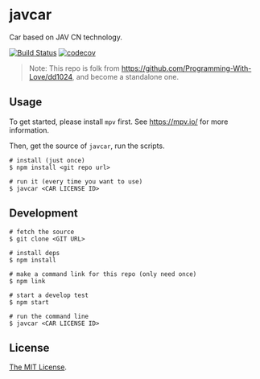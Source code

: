 # javcar

Car based on JAV CN technology.

[![Build Status](https://travis-ci.com/codinggirl/javcar.svg?branch=master)](https://travis-ci.com/codinggirl/javcar)
[![codecov](https://codecov.io/gh/codinggirl/javcar/branch/master/graph/badge.svg)](https://codecov.io/gh/codinggirl/javcar)

> Note: This repo is folk from <https://github.com/Programming-With-Love/dd1024>,
> and become a standalone one.

## Usage

To get started, please install `mpv` first. See <https://mpv.io/> for more information.

Then, get the source of `javcar`, run the scripts.

```
# install (just once)
$ npm install <git repo url>

# run it (every time you want to use)
$ javcar <CAR LICENSE ID>
```

## Development

```
# fetch the source
$ git clone <GIT URL>

# install deps
$ npm install

# make a command link for this repo (only need once)
$ npm link

# start a develop test
$ npm start

# run the command line
$ javcar <CAR LICENSE ID>
```

## License

[The MIT License](LICENSE).
